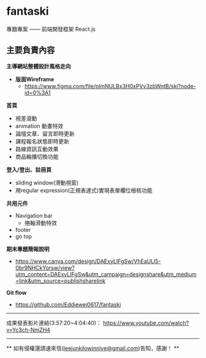 # fantaski

專題專案 —— 前端開發框架 React.js

## 主要負責內容

**主導網站整體設計風格走向**

+ **版面Wireframe**
  - https://www.figma.com/file/olmNULBx3H0xPVv3zbWntB/ski?node-id=0%3A1

**首頁**
+ 視差滾動
+ animation 動畫特效
+ 論壇文章、留言即時更新
+ 課程報名狀態即時更新
+ 路線資訊互動效果
+ 商品輪播切換功能


**登入/登出、註冊頁**
+ sliding window(滑動視窗)
+ 用regular expression(正規表達式)實現表單欄位檢核功能


**共用元件**
+ Navigation bar
  + 捲軸滑動特效
+ footer
+ go top


**期末專題簡報說明**
+ https://www.canva.com/design/DAExyLIFgSw/VhEaULl5-0br9NHCkYorsw/view?utm_content=DAExyLIFgSw&utm_campaign=designshare&utm_medium=link&utm_source=publishsharelink

**Git flow**
+ https://github.com/Eddiewei0617/fantaski

***
成果發表影片連結(3:57:20~4:04:40)： https://www.youtube.com/watch?v=Yc3ch-NmZH4

***
** 如有侵權還請速來信(leejunkilowinnive@gmail.com)告知，感謝！ **
